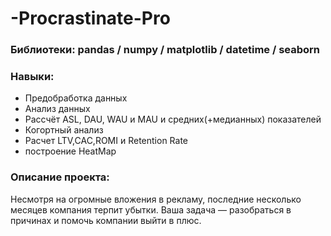 # -Procrastinate-Pro

### Библиотеки: pandas / numpy / matplotlib / datetime / seaborn
### Навыки:
- Предобработка данных
- Анализ данных
- Рассчёт ASL, DAU, WAU и MAU и средних(+медианных) показателей
- Когортный анализ
- Расчет LTV,CAC,ROMI и Retention Rate
- построение HeatMap

### Описание проекта:

Несмотря на огромные вложения в рекламу, последние несколько месяцев компания терпит убытки. Ваша задача — разобраться в причинах и помочь компании выйти в плюс.
